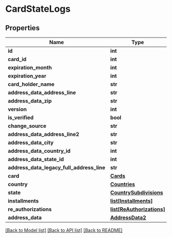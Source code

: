 # CardStateLogs

## Properties
Name | Type | Description | Notes
------------ | ------------- | ------------- | -------------
**id** | **int** |  | 
**card_id** | **int** |  | 
**expiration_month** | **int** |  | 
**expiration_year** | **int** |  | 
**card_holder_name** | **str** |  | [optional] 
**address_data_address_line** | **str** |  | [optional] 
**address_data_zip** | **str** |  | [optional] 
**version** | **int** |  | 
**is_verified** | **bool** |  | 
**change_source** | **str** |  | [optional] 
**address_data_address_line2** | **str** |  | [optional] 
**address_data_city** | **str** |  | [optional] 
**address_data_country_id** | **int** |  | [optional] 
**address_data_state_id** | **int** |  | [optional] 
**address_data_legacy_full_address_line** | **str** |  | [optional] 
**card** | [**Cards**](Cards.md) |  | [optional] 
**country** | [**Countries**](Countries.md) |  | [optional] 
**state** | [**CountrySubdivisions**](CountrySubdivisions.md) |  | [optional] 
**installments** | [**list[Installments]**](Installments.md) |  | [optional] 
**re_authorizations** | [**list[ReAuthorizations]**](ReAuthorizations.md) |  | [optional] 
**address_data** | [**AddressData2**](AddressData2.md) |  | [optional] 

[[Back to Model list]](../README.md#documentation-for-models) [[Back to API list]](../README.md#documentation-for-api-endpoints) [[Back to README]](../README.md)


